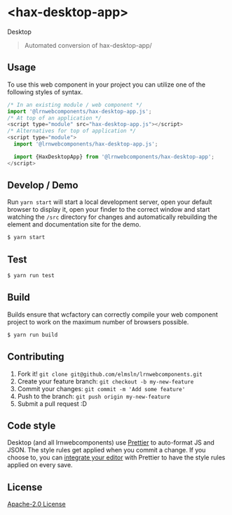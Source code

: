 # &lt;hax-desktop-app&gt;

Desktop
> Automated conversion of hax-desktop-app/

## Usage
To use this web component in your project you can utilize one of the following styles of syntax.

```js
/* In an existing module / web component */
import '@lrnwebcomponents/hax-desktop-app.js';
/* At top of an application */
<script type="module" src="hax-desktop-app.js"></script>
/* Alternatives for top of application */
<script type="module">
  import '@lrnwebcomponents/hax-desktop-app.js';

  import {HaxDesktopApp} from '@lrnwebcomponents/hax-desktop-app';
</script>
```

## Develop / Demo
Run `yarn start` will start a local development server, open your default browser to display it, open your finder to the correct window and start watching the `/src` directory for changes and automatically rebuilding the element and documentation site for the demo.
```bash
$ yarn start
```

## Test

```bash
$ yarn run test
```

## Build
Builds ensure that wcfactory can correctly compile your web component project to
work on the maximum number of browsers possible.
```bash
$ yarn run build
```

## Contributing

1. Fork it! `git clone git@github.com/elmsln/lrnwebcomponents.git`
2. Create your feature branch: `git checkout -b my-new-feature`
3. Commit your changes: `git commit -m 'Add some feature'`
4. Push to the branch: `git push origin my-new-feature`
5. Submit a pull request :D

## Code style

Desktop (and all lrnwebcomponents) use [Prettier][prettier] to auto-format JS and JSON.  The style rules get applied when you commit a change.  If you choose to, you can [integrate your editor][prettier-ed] with Prettier to have the style rules applied on every save.

[prettier]: https://github.com/prettier/prettier/
[prettier-ed]: https://github.com/prettier/prettier/#editor-integration
[polyserve]: https://github.com/Polymer/polyserve
[web-component-tester]: https://github.com/Polymer/web-component-tester

## License
[Apache-2.0 License](http://opensource.org/licenses/Apache-2.0)